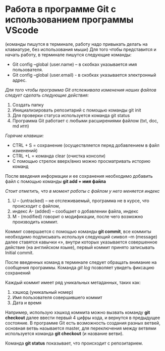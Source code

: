 # Работа в программе Git с использованием программы VScode
(команды пишутся в терминале, работу надо привыкать делать на клавиатуре, без использования мыши)
Для того чтобы представится и начать работу, в терминале пишутся следующие команды:
-  Git config –global (user.name)  – в скобках указывается имя пользователя.
- Git config –global (user.email) - в скобках указывается электронный адрес.


*Для того чтобы программа Git отслеживала изменения наших файлов следует сделать следующие действия:*
1.	Создать папку
2.	Инициализировать репозитарий с помощью команды git init
3.	Для проверки статуса используется команда git status
4.	Программа Git работает с любыми расширениями файлом (txt, doc, md итп)

*Горячие клавиши:*
- CTRL + S = сохранение (осуществляется перед добавлением в файл изменений)
- CTRL +L = команда clear (очистка консоли)
- С помощью стрелок вверх/вниз можно просматривать историю команд

После введения информации и ее сохранения необходимо добавить файл с помощью команды **git add + имя файла**

*Стоит отметить, что в момент работы с файлом у него меняется индекс*
1. U – (untracked) – не отслеживаемый, программа не в курсе, что происходит с файлом, 
2. индекс А- (added) – сообщает о добавлении файла, индекс 
3. М - (modified) говорит о модификации, после чего возможно производить коммит.

Коммит совершается с помощью команды **git commit**, все коммиты необходимо подписывать используя следующий символ –m (message) далее ставятся кавычки «», внутри которых указывается совершенное действие (на английском языке), первый коммит принято записывать Initial commit.

После введенных команд в терминале следует обращать внимание на сообщения программы.
Команда *git log* позволяет увидеть фиксацию сохранений

Каждый коммит имеет ряд уникальных метаданных, таких как:
1.	хэшкод (уникальный номер)
2.	Имя пользователя совершившего коммит
3.	Дата и время

Например, использую хэшкод коммита можно вызвать команду **git checkout** далее ввести первый 4 цифры кода, и вернутся в предыдущее состояние.
В программе Git есть возможность создания разных ветвей, основная ветвь называется master, для переключения между ветвями используется команда **git checkout** (и название ветви).

Команда **git status** показывает, что происходит с репозитарием.
